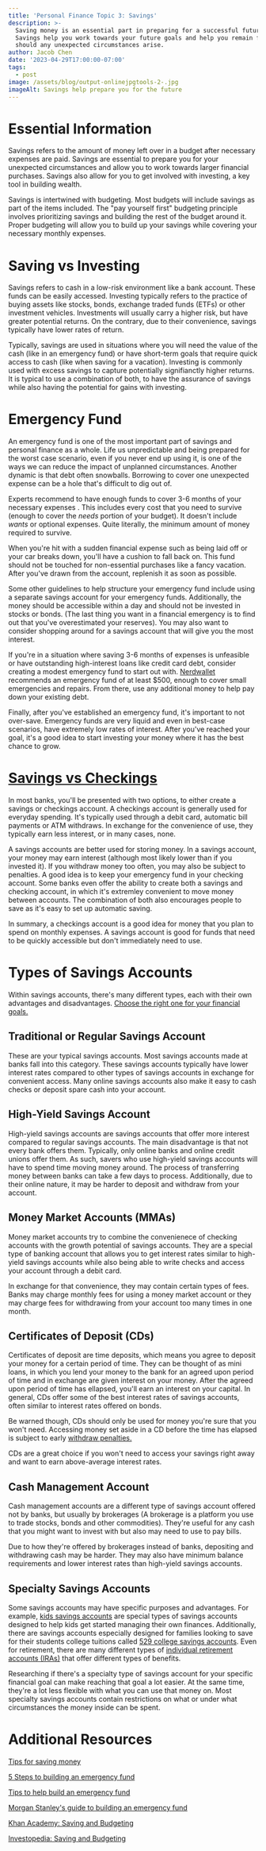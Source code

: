 ```yaml
---
title: 'Personal Finance Topic 3: Savings'
description: >-
  Saving money is an essential part in preparing for a successful future.
  Savings help you work towards your future goals and help you remain flexible
  should any unexpected circumstances arise.
author: Jacob Chen
date: '2023-04-29T17:00:00-07:00'
tags:
  - post
image: /assets/blog/output-onlinejpgtools-2-.jpg
imageAlt: Savings help prepare you for the future
---
```

# Essential Information

Savings refers to the amount of money left over in a budget after necessary expenses are paid. Savings are essential to prepare you for your unexpected circumstances and allow you to work towards larger financial purchases. Savings also allow for you to get involved with investing, a key tool in building wealth.

Savings is intertwined with budgeting. Most budgets will include savings as part of the items included. The "pay yourself first" budgeting principle involves prioritizing savings and building the rest of the budget around it. Proper budgeting will allow you to build up your savings while covering your necessary monthly expenses.

# Saving vs Investing

Savings refers to cash in a low-risk environment like a bank account. These funds can be easily accessed. Investing typically refers to the practice of buying assets like stocks, bonds, exchange traded funds (ETFs) or other investment vehicles. Investments will usually carry a higher risk, but have greater potential returns. On the contrary, due to their convenience, savings typically have lower rates of return.

Typically, savings are used in situations where you will need the value of the cash (like in an emergency fund) or have short-term goals that require quick access to cash (like when saving for a vacation). Investing is commonly used with excess savings to capture potentially signifianctly higher returns. It is typical to use a combination of both, to have the assurance of savings while also having the potential for gains with investing.

# Emergency Fund

An emergency fund is one of the most important part of savings and personal finance as a whole. Life us unpredictable and being prepared for the worst case scenario, even if you never end up using it, is one of the ways we can reduce the impact of unplanned circumstances. Another dynamic is that debt often snowballs. Borrowing to cover one unexpected expense can be a hole that's difficult to dig out of.

Experts recommend to have enough funds to cover 3-6 months of your necessary expenses . This includes every cost that you need to survive (enough to cover the _needs_ portion of your budget). It doesn't include _wants_ or optional expenses. Quite literally, the minimum amount of money required to survive.

When you're hit with a sudden financial expense such as being laid off or your car breaks down, you'll have a cushion to fall back on. This fund should not be touched for non-essential purchases like a fancy vacation. After you've drawn from the account, replenish it as soon as possible. 

Some other guidelines to help structure your emergency fund include using a separate savings account for your emergency funds. Additionally, the money should be accessible within a day and should not be invested in stocks or bonds. (The last thing you want in a financial emergency is to find out that you've overestimated your reserves). You may also want to consider shopping around for a savings account that will give you the most interest. 

If you're in a situation where saving 3-6 months of expenses is unfeasible or have outstanding high-interest loans like credit card debt, consider creating a modest emergency fund to start out with. [Nerdwallet ](https://www.nerdwallet.com/article/finance/how-to-budget)recommends an emergency fund of at least $500, enough to cover small emergencies and repairs. From there, use any additional money to help pay down your existing debt.

Finally, after you've established an emergency fund, it's important to not over-save. Emergency funds are very liquid and even in best-case scenarios, have extremely low rates of interest. After you've reached your goal, it's a good idea to start investing your money where it has the best chance to grow.

# [Savings vs Checkings](https://www.huntington.com/learn/saving/differences-between-checking-and-savings)

In most banks, you'll be presented with two options, to either create a savings or checkings account. A checkings account is generally used for everyday spending. It's typically used through a debit card, automatic bill payments or ATM withdraws. In exchange for the convenience of use, they typically earn less interest, or in many cases, none. 

A savings accounts are better used for storing money. In a savings account, your money may earn interest (although most likely lower than if you invested it). If you withdraw money too often, you may also be subject to penalties. A good idea is to keep your emergency fund in your checking account. Some banks even offer the ability to create both a savings and checking account, in which it's extremley convenient to move money between accounts. The combination of both also encourages people to save as it's easy to set up automatic saving.

In summary, a checkings account is a good idea for money that you plan to spend on monthly expenses. A savings account is good for funds that need to be quickly accessible but don't immediately need to use.

# Types of Savings Accounts

Within savings accounts, there's many different types, each with their own advantages and disadvantages. [Choose the right one for your financial goals.](https://www.forbes.com/advisor/banking/savings/types-of-savings-accounts/)

## Traditional or Regular Savings Account

These are your typical savings accounts. Most savings accounts made at banks fall into this category. These savings accounts typically have lower interest rates compared to other types of savings accounts in exchange for convenient access. Many online savings accounts also make it easy to cash checks or deposit spare cash into your account.

## High-Yield Savings Account

High-yield savings accounts are savings accounts that offer more interest compared to regular savings accounts. The main disadvantage is that not every bank offers them. Typically, only online banks and online credit unions offer them. As such, savers who use high-yield savings accounts will have to spend time moving money around. The process of transferring money between banks can take a few days to process. Additionally, due to their online nature, it may be harder to deposit and withdraw from your account.

## Money Market Accounts (MMAs)

Money market accounts try to combine the convenienece of checking accounts with the growth potential of savings accounts. They are a special type of banking account that allows you to get interest rates similar to high-yield savings accounts while also being able to write checks and access your account through a debit card.

In exchange for that convenience, they may contain certain types of fees. Banks may charge monthly fees for using a money market account or they may charge fees for withdrawing from your account too many times in one month.

## Certificates of Deposit (CDs)

Certificates of deposit are time deposits, which means you agree to deposit your money for a certain period of time. They can be thought of as mini loans, in which you lend your money to the bank for an agreed upon period of time and in exchange are given interest on your money. After the agreed upon period of time has ellapsed, you'll earn an interest on your capital. In general, CDs offer some of the best interest rates of savings accounts, often similar to interest rates offered on bonds. 

Be warned though, CDs should only be used for money you're sure that you won't need. Accessing money set aside in a CD before the time has elapsed is subject to early [withdraw penalties.](https://www.forbes.com/advisor/banking/cds/cd-early-withdrawal-penalty/)

CDs are a great choice if you won't need to access your savings right away and want to earn above-average interest rates. 

## Cash Management Account

Cash management accounts are a different type of savings account offered not by banks, but usually by brokerages (A brokerage is a platform you use to trade stocks, bonds and other commodities). They're useful for any cash that you might want to invest with but also may need to use to pay bills.

Due to how they're offered by brokerages instead of banks, depositing and withdrawing cash may be harder. They may also have minimum balance requirements and lower interest rates than high-yield savings accounts.

## Specialty Savings Accounts

Some savings accounts may have specific purposes and advantages. For example, [kids savings accounts](https://www.forbes.com/advisor/banking/savings/guide-to-childrens-and-kids-savings-accounts/) are special types of savings accounts designed to help kids get started managing their own finances. Additionally, there are savings accounts especially designed for families looking to save for their students college tuitions called [529 college savings accounts](https://www.forbes.com/advisor/student-loans/how-to-fit-529-plans-into-your-college-savings-strategy/). Even for retirement, there are many different types of [individual retirement accounts (IRAs)](https://www.investor.gov/additional-resources/retirement-toolkit/self-directed-plans-individual-retirement-accounts-iras) that offer different types of benefits. 

Researching if there's a specialty type of savings account for your specific financial goal can make reaching that goal a lot easier. At the same time, they're a lot less flexible with what you can use that money on. Most specialty savings accounts contain restrictions on what or under what circumstances the money inside can be spent.

# Additional Resources

[Tips for saving money](https://www.nerdwallet.com/article/finance/how-to-save-money)

[5 Steps to building an emergency fund](https://www.securian.com/insights-tools/articles/5-steps-to-building-an-emergency-fund.html)

[Tips to help build an emergency fund](https://www.consumerfinance.gov/an-essential-guide-to-building-an-emergency-fund/)

[Morgan Stanley's guide to building an emergency fund](https://www.morganstanley.com/articles/how-to-build-an-emergency-fund)

[Khan Academy: Saving and Budgeting](https://www.khanacademy.org/college-careers-more/financial-literacy/xa6995ea67a8e9fdd:budgeting-and-saving)

[Investopedia: Saving and Budgeting](https://www.investopedia.com/budgeting-and-savings-4427755)
